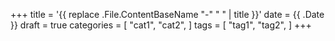 +++
title = '{{ replace .File.ContentBaseName "-" " " | title }}'
date = {{ .Date }}
draft = true
categories = [
    "cat1",
    "cat2",
]
tags = [
    "tag1",
    "tag2",
]
+++
